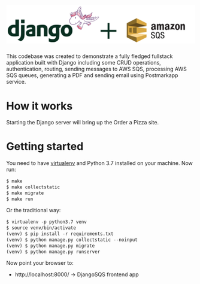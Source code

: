 # ![Django + Amazon Simple Queue Service](logo.png)

This codebase was created to demonstrate a fully fledged fullstack application built with Django including some CRUD operations, authentication, routing, sending messages to AWS SQS, processing AWS SQS queues, generating a PDF and sending email using Postmarkapp service.

# How it works

Starting the Django server will bring up the Order a Pizza site.

# Getting started

You need to have [virtualenv](https://virtualenv.pypa.io/) and Python 3.7 installed on your machine. Now run:

    $ make
    $ make collectstatic
    $ make migrate
    $ make run

Or the traditional way:

    $ virtualenv -p python3.7 venv
    $ source venv/bin/activate
    (venv) $ pip install -r requirements.txt
    (venv) $ python manage.py collectstatic --noinput
    (venv) $ python manage.py migrate
    (venv) $ python manage.py runserver

Now point your browser to:
 * http://localhost:8000/ -> DjangoSQS frontend app
